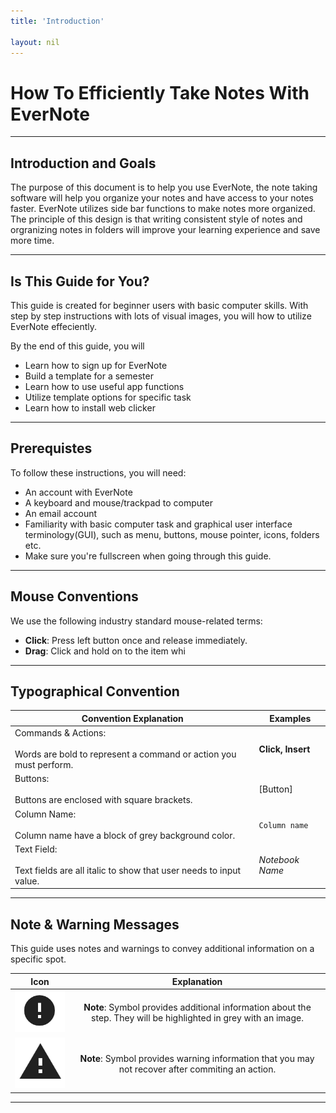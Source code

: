 ```yaml
---
title: 'Introduction'

layout: nil
---
```


# How To Efficiently Take Notes With EverNote

___

## Introduction and Goals

The purpose of this document is to help you use EverNote, the note taking software will help you organize your notes and have access to your notes faster. EverNote utilizes side bar functions to make notes more organized. The principle of this design is that writing consistent style of notes and orgranizing notes in folders will improve your learning experience and save more time.

___

## Is This Guide for You?

This guide is created for beginner users with basic computer skills. With step by step instructions with lots of visual images, you will how to utilize EverNote effeciently.

By the end of this guide, you will

* Learn how to sign up for EverNote
* Build a template for a semester
* Learn how to use useful app functions
* Utilize template options for specific task
* Learn how to install web clicker

___

## Prerequistes

To follow these instructions, you will need:

* An account with EverNote
* A keyboard and mouse/trackpad to computer
* An email account
* Familiarity with basic computer task and graphical user interface terminology(GUI), such as menu, buttons, mouse pointer, icons, folders etc.
* Make sure you're fullscreen when going through this guide.

___

## Mouse Conventions

We use the following industry standard mouse-related terms:

* **Click**: Press left button once and release immediately.
* **Drag**: Click and hold on to the item whi

___

## Typographical Convention

| Convention Explanation | Examples |
|  ---                   |  ---     |
| Commands & Actions: <br> <br> Words are bold to represent a command or action you must perform. | **Click, Insert** |
| Buttons: <br> <br> Buttons are enclosed with square brackets. | [Button] |
| Column Name: <br> <br> Column name have a block of grey background color. | ```Column name``` |
| Text Field: <br> <br> Text fields are all italic to show that user needs to input value. | _Notebook Name_ |

___

## Note & Warning Messages

This guide uses notes and warnings to convey additional information on a specific spot.

| Icon | Explanation |
| :---: | :---: |
| <img src="https://raw.githubusercontent.com/SkylarZhao6/EvernoteGuide/gh-pages/images/MoreInformation.png" id="note"> | **Note**: Symbol provides additional information about the step. They will be highlighted in grey with an image. |
| <img src="https://raw.githubusercontent.com/SkylarZhao6/EvernoteGuide/gh-pages/images/Warning.png" id="note"> | **Note**: Symbol provides warning information that you may not recover after commiting an action. |

___
